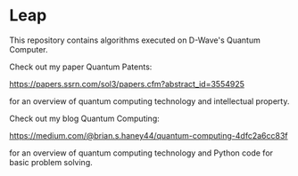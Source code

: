 # Leap
This repository contains algorithms executed on D-Wave's Quantum Computer. 

Check out my paper Quantum Patents:

https://papers.ssrn.com/sol3/papers.cfm?abstract_id=3554925

for an overview of quantum computing technology and intellectual property.

Check out my blog Quantum Computing:

https://medium.com/@brian.s.haney44/quantum-computing-4dfc2a6cc83f

for an overview of quantum computing technology and Python code for basic problem solving.
